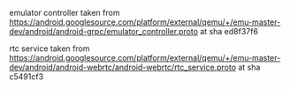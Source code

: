 emulator controller taken from https://android.googlesource.com/platform/external/qemu/+/emu-master-dev/android/android-grpc/emulator_controller.proto at sha ed8f37f6

rtc service taken from https://android.googlesource.com/platform/external/qemu/+/emu-master-dev/android/android-webrtc/android-webrtc/rtc_service.proto at sha c5491cf3

